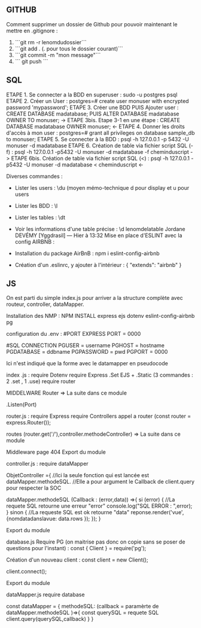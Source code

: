 <h2>GITHUB</h2>
Comment supprimer un dossier de Github pour pouvoir maintenant le mettre en .gitignore :
<br>
<ol>
<li> ```git rm -r lenomdudossier```</li>
<li> ```git add . (. pour tous le dossier courant)```</li>
<li> ```git commit -m "mon message"```</li>
<li>``` git push ```</li>
</ol>

<h2>SQL</h2>

ETAPE 1. Se connecter a la BDD en superuser : sudo -u postgres psql
ETAPE 2. Créer un User : postgres=# create user monuser with encrypted password 'mypassword';
ETAPE 3. Créer une BDD PUIS Ajouter user : CREATE DATABASE madatabase; PUIS ALTER DATABASE madatabase OWNER TO monuser;
-> ETAPE 3bis. Etape 3-1 en une étape : CREATE DATABASE madatabase OWNER monuser;  <-
ETAPE 4. Donner les droits d'accès à mon user : postgres=# grant all privileges on database sample_db to monuser;
ETAPE 5. Se connecter à la BDD : psql -h 127.0.0.1 -p 5432 -U monuser -d madatabase
ETAPE 6. Création de table via fichier script SQL (-f) : psql -h 127.0.0.1 -p5432 -U monuser -d madatabase -f cheminduscript
-> ETAPE 6bis. Création de table via fichier script SQL (<) : psql -h 127.0.0.1 -p5432 -U monuser -d madatabase < cheminduscript  <-

Diverses commandes :
- Lister les users : \du (moyen mémo-technique d pour display et u pour users
- Lister les BDD :  \l
- Lister les tables : \dt 
- Voir les informations d'une table précise : \d lenomdelatable 
Jordane DEVÉMY [Yggdrasil] — Hier à 13:32
 Mise en place d'ESLINT avec la config AIRBNB :

- Installation du package AirBnB : npm i eslint-config-airbnb
- Création d'un .eslinrc, y ajouter à l'intérieur :
{
    "extends": "airbnb"
}

<h2>JS</h2>
On est parti du simple index.js pour arriver a la structure complète avec routeur, controller, dataMapper.

Installation des NMP : NPM INSTALL express ejs dotenv eslint-config-airbnb pg

configuration du .env :
#PORT EXPRESS
PORT = 0000

#SQL CONNECTION
PGUSER = username
PGHOST = hostname
PGDATABASE = ddbname
PGPASSWORD = pwd
PGPORT = 0000

Ici n'est indiqué que la forme avec le datamapper en pseudocode

index .js :
require Dotenv
require Express
.Set EJS + .Static (3 commandes : 2 .set , 1 .use)
require router

MIDDELWARE Router => La suite dans ce module

.Listen(Port)

router.js :
require Express
require Controllers
appel a router (const router = express.Router());

routes (router.get('/'),controller.methodeController) => La suite dans ce module

Middleware page 404
Export du module

controller.js :
require dataMapper

ObjetController ={
  //Ici la seule fonction qui est lancée est dataMapper.methodeSQL.
  //Elle a pour argument le Callback de client.query pour respecter la SOC

  dataMapper.methodeSQL (Callback : (error,data)) =>{
    si (error) {
      //La requete SQL retourne une erreur "error"
      console.log("SQL ERROR : ",error);
    } sinon {
      //La requeste SQL est ok retourne "data"
      reponse.render('vue',{nomdatadanslavue: data.rows });
    });
  }

Export du module

database.js
Require PG (on maitrise pas donc on copie sans se poser de questions pour l'instant) : 
const { Client } = require('pg'); 

Création d'un nouveau client :
const client = new Client();

client.connect();

Export du module

dataMapper.js
require database

const dataMapper = {
  methodeSQL: (callback = paramèrte de dataMapper.methodeSQL )=>{
    const querySQL = requete SQL
    client.query(querySQL,callback)
  }
}


